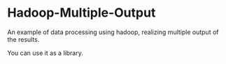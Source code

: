 Hadoop-Multiple-Output
======================

An example of data processing using hadoop, realizing multiple output of the results.

You can use it as a library.
